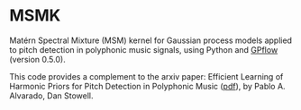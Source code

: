 # MSMK

Matérn Spectral Mixture (MSM) kernel for Gaussian process models applied to pitch detection in polyphonic music signals, using Python and [GPflow](https://github.com/GPflow) (version 0.5.0).

This code provides a complement to the arxiv paper: Efficient Learning of Harmonic Priors for Pitch Detection in Polyphonic Music ([pdf](https://arxiv.org/abs/1705.07104)), by Pablo A. Alvarado, Dan Stowell.
